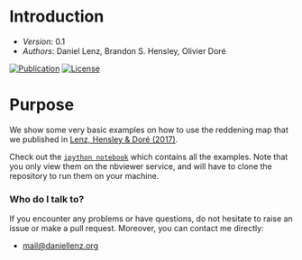 # Introduction

- *Version*: 0.1
- *Authors*: Daniel Lenz, Brandon S. Hensley, Olivier Doré

[![Publication](http://img.shields.io/badge/arXiv-1604.06667-blue.svg)](http://arxiv.org/abs/XXX.XXXX)
[![License](https://img.shields.io/badge/license-GPL-blue.svg)](https://www.github.com/DanielLenz/ebv_tools/blob/master/LICENSE)

# Purpose

We show some very basic examples on how to use the reddening map that we published in [Lenz, Hensley & Doré (2017)](TBD).

Check out the [`ipython notebook`](http://nbviewer.jupyter.org/github/DanielLenz/ebv_tools/blob/master/examples.ipynb) which contains all the examples. Note that you only view them on the nbviewer service, and will have to clone the repository to run them on your machine.

### Who do I talk to? ###

If you encounter any problems or have questions, do not hesitate to raise an
issue or make a pull request. Moreover, you can contact me directly:

* <mail@daniellenz.org>



